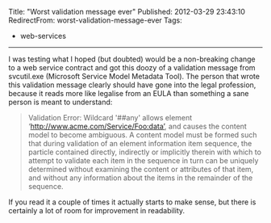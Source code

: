 Title: "Worst validation message ever"
Published: 2012-03-29 23:43:10
RedirectFrom: worst-validation-message-ever
Tags:
  - web-services
---
I was testing what I hoped (but doubted) would be a non-breaking change to a web service contract and got this doozy of a validation message from svcutil.exe (Microsoft Service Model Metadata Tool). The person that wrote this validation message clearly should have gone into the legal profession, because it reads more like legalise from an EULA than something a sane person is meant to understand:

> Validation Error: Wildcard '\#\#any' allows element ‘http://www.acme.com/Service/Foo:data’, and causes the content model to become ambiguous. A content model must be formed such that during validation of an element information item sequence, the particle contained directly, indirectly or implicitly therein with which to attempt to validate each item in the sequence in turn can be uniquely determined without examining the content or attributes of that item, and without any information about the items in the remainder of the sequence.

If you read it a couple of times it actually starts to make sense, but there is certainly a lot of room for improvement in readability.
